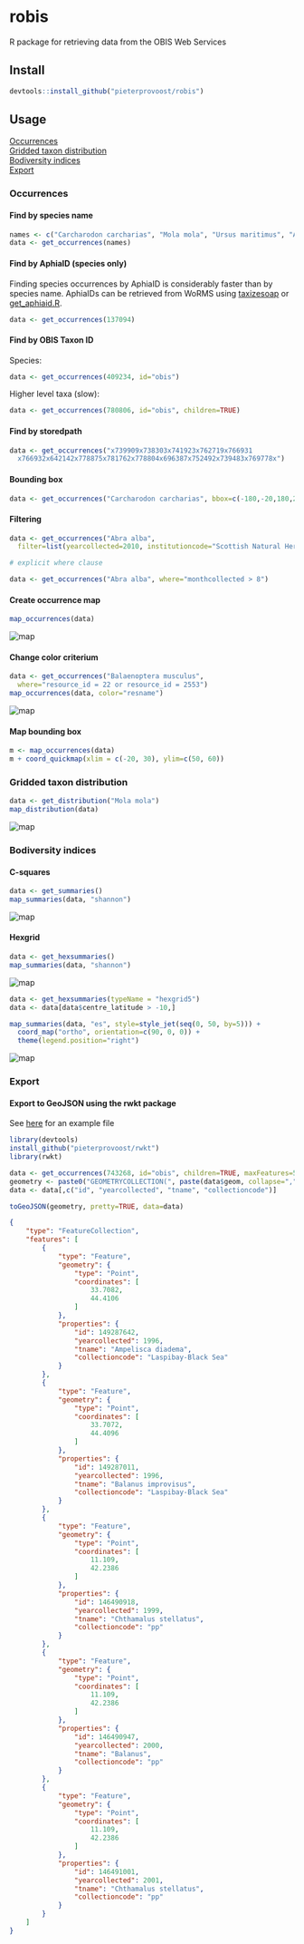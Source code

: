 # robis

R package for retrieving data from the OBIS Web Services

## Install

```R
devtools::install_github("pieterprovoost/robis")
```

## Usage

[Occurrences](#occurrences)  
[Gridded taxon distribution](#distribution)  
[Bodiversity indices](#biodiversity)  
[Export](#export)

<a name="occurrences"></a>
### Occurrences
#### Find by species name

```R
names <- c("Carcharodon carcharias", "Mola mola", "Ursus maritimus", "Aptenodytes forsteri")
data <- get_occurrences(names)
````

#### Find by AphiaID (species only)

Finding species occurrences by AphiaID is considerably faster than by species name. AphiaIDs can be retrieved from WoRMS using [taxizesoap](https://github.com/ropensci/taxizesoap) or [get_aphiaid.R](https://gist.github.com/pieterprovoost/754d5363509e8e7176bc).

```R
data <- get_occurrences(137094)
````

#### Find by OBIS Taxon ID

Species:

```R
data <- get_occurrences(409234, id="obis")
````

Higher level taxa (slow):

````R
data <- get_occurrences(780806, id="obis", children=TRUE)
````

#### Find by storedpath

```R
data <- get_occurrences("x739909x738303x741923x762719x766931
  x766932x642142x778875x781762x778804x696387x752492x739483x769778x")
````

#### Bounding box

```R
data <- get_occurrences("Carcharodon carcharias", bbox=c(-180,-20,180,20))
````

#### Filtering

```R
data <- get_occurrences("Abra alba", 
  filter=list(yearcollected=2010, institutioncode="Scottish Natural Heritage"))

# explicit where clause

data <- get_occurrences("Abra alba", where="monthcollected > 8")
````

#### Create occurrence map

```R
map_occurrences(data)
```

![map](https://raw.githubusercontent.com/pieterprovoost/robis/master/map.png)

#### Change color criterium

```R
data <- get_occurrences("Balaenoptera musculus",
  where="resource_id = 22 or resource_id = 2553")
map_occurrences(data, color="resname")
```

![map](https://raw.githubusercontent.com/pieterprovoost/robis/master/map2.png)

#### Map bounding box

```R
m <- map_occurrences(data)
m + coord_quickmap(xlim = c(-20, 30), ylim=c(50, 60))
```

<a name="distribution"></a>
### Gridded taxon distribution

```R
data <- get_distribution("Mola mola")
map_distribution(data)
```

![map](https://raw.githubusercontent.com/pieterprovoost/robis/master/map3.png)

<a name="biodiversity"></a>
### Bodiversity indices
#### C-squares

```R
data <- get_summaries()
map_summaries(data, "shannon")
```

![map](https://raw.githubusercontent.com/pieterprovoost/robis/master/map4.png)

#### Hexgrid

```R
data <- get_hexsummaries()
map_summaries(data, "shannon")
```

![map](https://raw.githubusercontent.com/pieterprovoost/robis/master/map5.png)

```R
data <- get_hexsummaries(typeName = "hexgrid5")
data <- data[data$centre_latitude > -10,]

map_summaries(data, "es", style=style_jet(seq(0, 50, by=5))) + 
  coord_map("ortho", orientation=c(90, 0, 0)) +
  theme(legend.position="right")
```

![map](https://raw.githubusercontent.com/pieterprovoost/robis/master/ortho.png)

<a name="export"></a>
### Export
#### Export to GeoJSON using the rwkt package

See [here](https://github.com/pieterprovoost/robis/blob/master/eubranchus.geojson) for an example file

```R
library(devtools)
install_github("pieterprovoost/rwkt")
library(rwkt)

data <- get_occurrences(743268, id="obis", children=TRUE, maxFeatures=5)
geometry <- paste0("GEOMETRYCOLLECTION(", paste(data$geom, collapse=","), ")")
data <- data[,c("id", "yearcollected", "tname", "collectioncode")]

toGeoJSON(geometry, pretty=TRUE, data=data)
```

```json
{
    "type": "FeatureCollection",
    "features": [
        {
            "type": "Feature",
            "geometry": {
                "type": "Point",
                "coordinates": [
                    33.7082,
                    44.4106
                ]
            },
            "properties": {
                "id": 149287642,
                "yearcollected": 1996,
                "tname": "Ampelisca diadema",
                "collectioncode": "Laspibay-Black Sea"
            }
        },
        {
            "type": "Feature",
            "geometry": {
                "type": "Point",
                "coordinates": [
                    33.7072,
                    44.4096
                ]
            },
            "properties": {
                "id": 149287011,
                "yearcollected": 1996,
                "tname": "Balanus improvisus",
                "collectioncode": "Laspibay-Black Sea"
            }
        },
        {
            "type": "Feature",
            "geometry": {
                "type": "Point",
                "coordinates": [
                    11.109,
                    42.2386
                ]
            },
            "properties": {
                "id": 146490918,
                "yearcollected": 1999,
                "tname": "Chthamalus stellatus",
                "collectioncode": "pp"
            }
        },
        {
            "type": "Feature",
            "geometry": {
                "type": "Point",
                "coordinates": [
                    11.109,
                    42.2386
                ]
            },
            "properties": {
                "id": 146490947,
                "yearcollected": 2000,
                "tname": "Balanus",
                "collectioncode": "pp"
            }
        },
        {
            "type": "Feature",
            "geometry": {
                "type": "Point",
                "coordinates": [
                    11.109,
                    42.2386
                ]
            },
            "properties": {
                "id": 146491001,
                "yearcollected": 2001,
                "tname": "Chthamalus stellatus",
                "collectioncode": "pp"
            }
        }
    ]
}
```
